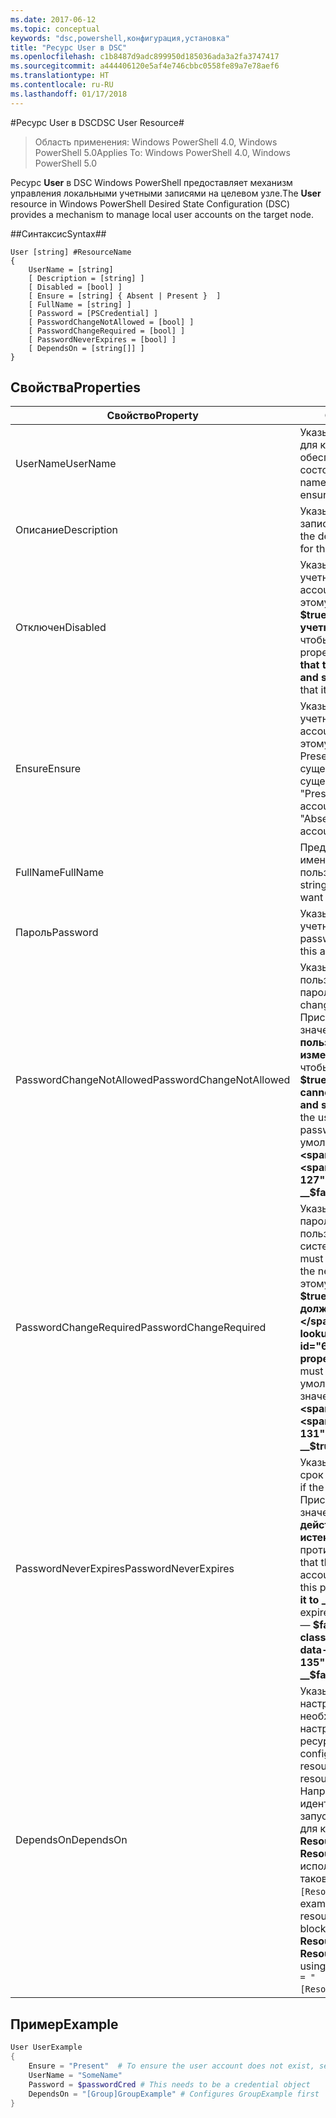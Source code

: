 ```yaml
---
ms.date: 2017-06-12
ms.topic: conceptual
keywords: "dsc,powershell,конфигурация,установка"
title: "Ресурс User в DSC"
ms.openlocfilehash: c1b8487d9adc899950d185036ada3a2fa3747417
ms.sourcegitcommit: a444406120e5af4e746cbbc0558fe89a7e78aef6
ms.translationtype: HT
ms.contentlocale: ru-RU
ms.lasthandoff: 01/17/2018
---
```

#<a name="dsc-user-resource"></a><span data-ttu-id="6f322-103">Ресурс User в DSC</span><span class="sxs-lookup"><span data-stu-id="6f322-103">DSC User Resource#</span></span>

 
><span data-ttu-id="6f322-104">Область применения: Windows PowerShell 4.0, Windows PowerShell 5.0</span><span class="sxs-lookup"><span data-stu-id="6f322-104">Applies To: Windows PowerShell 4.0, Windows PowerShell 5.0</span></span>


<span data-ttu-id="6f322-105">Ресурс __User__ в DSC Windows PowerShell предоставляет механизм управления локальными учетными записями на целевом узле.</span><span class="sxs-lookup"><span data-stu-id="6f322-105">The __User__ resource in Windows PowerShell Desired State Configuration (DSC) provides a mechanism to manage local user accounts on the target node.</span></span>


##<a name="syntax"></a><span data-ttu-id="6f322-106">Синтаксис</span><span class="sxs-lookup"><span data-stu-id="6f322-106">Syntax##</span></span>

```
User [string] #ResourceName
{
    UserName = [string]
    [ Description = [string] ]
    [ Disabled = [bool] ]
    [ Ensure = [string] { Absent | Present }  ]
    [ FullName = [string] ]
    [ Password = [PSCredential] ]
    [ PasswordChangeNotAllowed = [bool] ]
    [ PasswordChangeRequired = [bool] ]
    [ PasswordNeverExpires = [bool] ]
    [ DependsOn = [string[]] ]
}
```

## <a name="properties"></a><span data-ttu-id="6f322-107">Свойства</span><span class="sxs-lookup"><span data-stu-id="6f322-107">Properties</span></span>
|  <span data-ttu-id="6f322-108">Свойство</span><span class="sxs-lookup"><span data-stu-id="6f322-108">Property</span></span>  |  <span data-ttu-id="6f322-109">Описание</span><span class="sxs-lookup"><span data-stu-id="6f322-109">Description</span></span>   | 
|---|---| 
| <span data-ttu-id="6f322-110">UserName</span><span class="sxs-lookup"><span data-stu-id="6f322-110">UserName</span></span>| <span data-ttu-id="6f322-111">Указывает имя учетной записи, для которой требуется обеспечить определенное состояние.</span><span class="sxs-lookup"><span data-stu-id="6f322-111">Indicates the account name for which you want to ensure a specific state.</span></span>| 
| <span data-ttu-id="6f322-112">Описание</span><span class="sxs-lookup"><span data-stu-id="6f322-112">Description</span></span>| <span data-ttu-id="6f322-113">Указывает описание учетной записи пользователя.</span><span class="sxs-lookup"><span data-stu-id="6f322-113">Indicates the description you want to use for the user account.</span></span>| 
| <span data-ttu-id="6f322-114">Отключен</span><span class="sxs-lookup"><span data-stu-id="6f322-114">Disabled</span></span>| <span data-ttu-id="6f322-115">Указывает, включена ли учетная запись.</span><span class="sxs-lookup"><span data-stu-id="6f322-115">Indicates if the account is enabled.</span></span> <span data-ttu-id="6f322-116">Присвойте этому свойству значение __$true__, чтобы отключить учетную запись, и __$false__, чтобы включить ее.</span><span class="sxs-lookup"><span data-stu-id="6f322-116">Set this property to __$true__ to ensure that this account is disabled, and set it to __$false__ to ensure that it is enabled.</span></span>| 
| <span data-ttu-id="6f322-117">Ensure</span><span class="sxs-lookup"><span data-stu-id="6f322-117">Ensure</span></span>| <span data-ttu-id="6f322-118">Указывает, существует ли учетная запись.</span><span class="sxs-lookup"><span data-stu-id="6f322-118">Indicates if the account exists.</span></span> <span data-ttu-id="6f322-119">Присвойте этому свойству значение Present, если учетная запись существует, и Absent, если не существует.</span><span class="sxs-lookup"><span data-stu-id="6f322-119">Set this property to "Present" to ensure that the account exists, and set it to "Absent" to ensure that the account does not exist.</span></span>| 
| <span data-ttu-id="6f322-120">FullName</span><span class="sxs-lookup"><span data-stu-id="6f322-120">FullName</span></span>| <span data-ttu-id="6f322-121">Представляет строку с полным именем для учетной записи пользователя.</span><span class="sxs-lookup"><span data-stu-id="6f322-121">Represents a string with the full name you want to use for the user account.</span></span>| 
| <span data-ttu-id="6f322-122">Пароль</span><span class="sxs-lookup"><span data-stu-id="6f322-122">Password</span></span>| <span data-ttu-id="6f322-123">Указывает пароль для этой учетной записи.</span><span class="sxs-lookup"><span data-stu-id="6f322-123">Indicates the password you want to use for this account.</span></span> | 
| <span data-ttu-id="6f322-124">PasswordChangeNotAllowed</span><span class="sxs-lookup"><span data-stu-id="6f322-124">PasswordChangeNotAllowed</span></span>| <span data-ttu-id="6f322-125">Указывает, может ли пользователь изменить пароль.</span><span class="sxs-lookup"><span data-stu-id="6f322-125">Indicates if the user can change the password.</span></span> <span data-ttu-id="6f322-126">Присвойте этому свойству значение __$true__, чтобы пользователь не мог изменить пароль, и __$false__, чтобы мог.</span><span class="sxs-lookup"><span data-stu-id="6f322-126">Set this property to __$true__ to ensure that the user cannot change the password, and set it to __$false__ to allow the user to change the password.</span></span> <span data-ttu-id="6f322-127">Значение по умолчанию — __$false__.</span><span class="sxs-lookup"><span data-stu-id="6f322-127">The default value is __$false__.</span></span>| 
| <span data-ttu-id="6f322-128">PasswordChangeRequired</span><span class="sxs-lookup"><span data-stu-id="6f322-128">PasswordChangeRequired</span></span>| <span data-ttu-id="6f322-129">Указывает, требуется ли смена пароля при следующем входе пользователя в систему.</span><span class="sxs-lookup"><span data-stu-id="6f322-129">Indicates if the user must change the password at the next sign in.</span></span> <span data-ttu-id="6f322-130">Присвойте этому свойству значение __$true__, если пользователь должен изменить пароль.</span><span class="sxs-lookup"><span data-stu-id="6f322-130">Set this property to __$true__ if the user must change the password.</span></span> <span data-ttu-id="6f322-131">По умолчанию используется значение __$true__.</span><span class="sxs-lookup"><span data-stu-id="6f322-131">The default value is __$true__.</span></span>| 
| <span data-ttu-id="6f322-132">PasswordNeverExpires</span><span class="sxs-lookup"><span data-stu-id="6f322-132">PasswordNeverExpires</span></span>| <span data-ttu-id="6f322-133">Указывает, может ли истечь срок действия пароля.</span><span class="sxs-lookup"><span data-stu-id="6f322-133">Indicates if the password will expire.</span></span> <span data-ttu-id="6f322-134">Присвойте этому свойству значение __$true__, чтобы срок действия пароля никогда не истекал, и __$false__ в противном случае.</span><span class="sxs-lookup"><span data-stu-id="6f322-134">To ensure that the password for this account will never expire, set this property to __$true__, and set it to __$false__ if the password will expire.</span></span> <span data-ttu-id="6f322-135">Значение по умолчанию — __$false__.</span><span class="sxs-lookup"><span data-stu-id="6f322-135">The default value is __$false__.</span></span>| 
| <span data-ttu-id="6f322-136">DependsOn</span><span class="sxs-lookup"><span data-stu-id="6f322-136">DependsOn</span></span> | <span data-ttu-id="6f322-137">Указывает, что перед настройкой этого ресурса необходимо запустить настройку другого ресурса.</span><span class="sxs-lookup"><span data-stu-id="6f322-137">Indicates that the configuration of another resource must run before this resource is configured.</span></span> <span data-ttu-id="6f322-138">Например, если идентификатор первого запускаемого блока сценария для конфигурации ресурса — __ResourceName__, а его тип — __ResourceType__, то синтаксис использования этого свойства таков: `DependsOn = "[ResourceType]ResourceName"`.</span><span class="sxs-lookup"><span data-stu-id="6f322-138">For example, if the ID of the resource configuration script block that you want to run first is __ResourceName__ and its type is __ResourceType__, the syntax for using this property is `DependsOn = "[ResourceType]ResourceName"`.</span></span>| 

## <a name="example"></a><span data-ttu-id="6f322-139">Пример</span><span class="sxs-lookup"><span data-stu-id="6f322-139">Example</span></span>

```powershell
User UserExample
{
    Ensure = "Present"  # To ensure the user account does not exist, set Ensure to "Absent"
    UserName = "SomeName"
    Password = $passwordCred # This needs to be a credential object
    DependsOn = "[Group]GroupExample" # Configures GroupExample first
}
```

